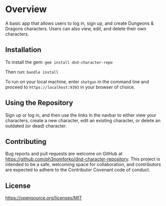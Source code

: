 # Overview
A basic app that allows users to log in, sign up, and create Dungeons & Dragons characters. Users can also view, edit, and delete their own characters.

## Installation
To install the gem: 
`gem install dnd-character-repo`

Then run:
`bundle install`

To run on your local machine, enter
`shotgun`
in the command line and proceed to
`https://localhost:9393`
in your browser of choice.

## Using the Repository
Sign up or log in, and then use the links in the navbar to either view your characters, create a new character, edit an existing character, or delete an outdated (or dead) character.

## Contributing
Bug reports and pull requests are welcome on GitHub at https://github.com/ph3nomforko/dnd-character-repository. This project is intended to be a safe, welcoming space for collaboration, and contributors are expected to adhere to the Contributor Covenant code of conduct.

## License
https://opensource.org/licenses/MIT